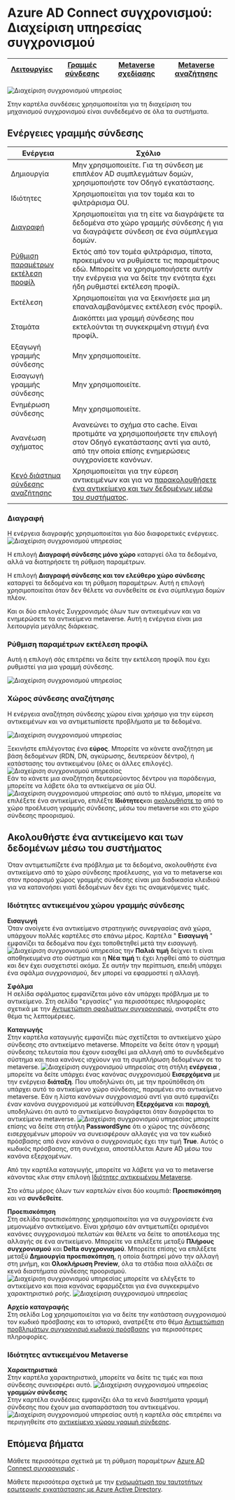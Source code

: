 <properties
    pageTitle="Azure AD Connect συγχρονισμού: Διαχείριση υπηρεσίας συγχρονισμού περιβάλλοντος εργασίας Χρήστη | Microsoft Azure"
    description="Κατανοήστε την καρτέλα γραμμές σύνδεσης στη Διαχείριση υπηρεσίας συγχρονισμού για Azure AD Connect."
    services="active-directory"
    documentationCenter=""
    authors="andkjell"
    manager="femila"
    editor=""/>

<tags
    ms.service="active-directory"
    ms.workload="identity"
    ms.tgt_pltfrm="na"
    ms.devlang="na"
    ms.topic="article"
    ms.date="09/07/2016"
    ms.author="billmath"/>


# <a name="azure-ad-connect-sync-synchronization-service-manager"></a>Azure AD Connect συγχρονισμού: Διαχείριση υπηρεσίας συγχρονισμού

[Λειτουργίες](active-directory-aadconnectsync-service-manager-ui-operations.md) | [Γραμμές σύνδεσης](active-directory-aadconnectsync-service-manager-ui-connectors.md) | [Metaverse σχεδίασης](active-directory-aadconnectsync-service-manager-ui-mvdesigner.md) | [Metaverse αναζήτησης](active-directory-aadconnectsync-service-manager-ui-mvsearch.md)
--- | --- | --- | ---

![Διαχείριση συγχρονισμού υπηρεσίας](./media/active-directory-aadconnectsync-service-manager-ui/connectors.png)

Στην καρτέλα συνδέσεις χρησιμοποιείται για τη διαχείριση του μηχανισμού συγχρονισμού είναι συνδεδεμένο σε όλα τα συστήματα.

## <a name="connector-actions"></a>Ενέργειες γραμμής σύνδεσης

Ενέργεια | Σχόλιο
--- | ---
Δημιουργία | Μην χρησιμοποιείτε. Για τη σύνδεση με επιπλέον AD συμπλεγμάτων δομών, χρησιμοποιήστε τον Οδηγό εγκατάστασης.
Ιδιότητες | Χρησιμοποιείται για τον τομέα και το φιλτράρισμα OU.
[Διαγραφή](#delete) | Χρησιμοποιείται για τη είτε να διαγράψετε τα δεδομένα στο χώρο γραμμής σύνδεσης ή για να διαγράψετε σύνδεση σε ένα σύμπλεγμα δομών.
[Ρύθμιση παραμέτρων εκτέλεση προφίλ](#configure-run-profiles) | Εκτός από τον τομέα φιλτράρισμα, τίποτα, προκειμένου να ρυθμίσετε τις παραμέτρους εδώ. Μπορείτε να χρησιμοποιήσετε αυτήν την ενέργεια για να δείτε την ενότητα έχει ήδη ρυθμιστεί εκτέλεση προφίλ.
Εκτέλεση | Χρησιμοποιείται για να ξεκινήσετε μια μη επαναλαμβανόμενες εκτέλεση ενός προφίλ.
Σταμάτα | Διακόπτει μια γραμμή σύνδεσης που εκτελούνται τη συγκεκριμένη στιγμή ένα προφίλ.
Εξαγωγή γραμμής σύνδεσης | Μην χρησιμοποιείτε.
Εισαγωγή γραμμής σύνδεσης | Μην χρησιμοποιείτε.
Ενημέρωση σύνδεσης | Μην χρησιμοποιείτε.
Ανανέωση σχήματος | Ανανεώνει το σχήμα στο cache. Είναι προτιμάτε να χρησιμοποιήσετε την επιλογή στον Οδηγό εγκατάστασης αντί για αυτό, από την οποία επίσης ενημερώσεις συγχρονίσετε κανόνων.
[Κενό διάστημα σύνδεσης αναζήτησης](#search-connector-space) | Χρησιμοποιείται για την εύρεση αντικειμένων και για να [παρακολουθήσετε ένα αντικείμενο και των δεδομένων μέσω του συστήματος](#follow-an-object-and-its-data-through-the-system).

### <a name="delete"></a>Διαγραφή
Η ενέργεια διαγραφής χρησιμοποιείται για δύο διαφορετικές ενέργειες.
![Διαχείριση συγχρονισμού υπηρεσίας](./media/active-directory-aadconnectsync-service-manager-ui/connectordelete.png)

Η επιλογή **Διαγραφή σύνδεσης μόνο χώρο** καταργεί όλα τα δεδομένα, αλλά να διατηρήσετε τη ρύθμιση παραμέτρων.

Η επιλογή **Διαγραφή σύνδεσης και τον ελεύθερο χώρο σύνδεσης** καταργεί τα δεδομένα και τη ρύθμιση παραμέτρων. Αυτή η επιλογή χρησιμοποιείται όταν δεν θέλετε να συνδεθείτε σε ένα σύμπλεγμα δομών πλέον.

Και οι δύο επιλογές Συγχρονισμός όλων των αντικειμένων και να ενημερώσετε τα αντικείμενα metaverse. Αυτή η ενέργεια είναι μια λειτουργία μεγάλης διάρκειας.

### <a name="configure-run-profiles"></a>Ρύθμιση παραμέτρων εκτέλεση προφίλ
Αυτή η επιλογή σάς επιτρέπει να δείτε την εκτέλεση προφίλ που έχει ρυθμιστεί για μια γραμμή σύνδεσης.

![Διαχείριση συγχρονισμού υπηρεσίας](./media/active-directory-aadconnectsync-service-manager-ui/configurerunprofiles.png)

### <a name="search-connector-space"></a>Χώρος σύνδεσης αναζήτησης
Η ενέργεια αναζήτηση σύνδεσης χώρου είναι χρήσιμο για την εύρεση αντικειμένων και να αντιμετωπίσετε προβλήματα με τα δεδομένα.

![Διαχείριση συγχρονισμού υπηρεσίας](./media/active-directory-aadconnectsync-service-manager-ui/cssearch.png)

Ξεκινήστε επιλέγοντας ένα **εύρος**. Μπορείτε να κάνετε αναζήτηση με βάση δεδομένων (RDN, DN, αγκύρωσης, δευτερεύον δέντρο), ή κατάστασης του αντικειμένου (όλες οι άλλες επιλογές).  
![Διαχείριση συγχρονισμού υπηρεσίας](./media/active-directory-aadconnectsync-service-manager-ui/cssearchscope.png)  
Εάν το κάνετε μια αναζήτηση δευτερεύοντος δέντρου για παράδειγμα, μπορείτε να λάβετε όλα τα αντικείμενα σε μία OU.
![Διαχείριση συγχρονισμού υπηρεσίας](./media/active-directory-aadconnectsync-service-manager-ui/cssearchsubtree.png) από αυτό το πλέγμα, μπορείτε να επιλέξετε ένα αντικείμενο, επιλέξτε **Ιδιότητες**και [ακολουθήστε το](#follow-an-object-and-its-data-through-the-system) από το χώρο προέλευση γραμμής σύνδεσης, μέσω του metaverse και στο χώρο σύνδεσης προορισμού.

## <a name="follow-an-object-and-its-data-through-the-system"></a>Ακολουθήστε ένα αντικείμενο και των δεδομένων μέσω του συστήματος
Όταν αντιμετωπίζετε ένα πρόβλημα με τα δεδομένα, ακολουθήστε ένα αντικείμενο από το χώρο σύνδεσης προέλευσης, για να το metaverse και στον προορισμό χώρος γραμμής σύνδεσης είναι μια διαδικασία κλειδιού για να κατανοήσει γιατί δεδομένων δεν έχει τις αναμενόμενες τιμές.

### <a name="connector-space-object-properties"></a>Ιδιότητες αντικειμένου χώρου γραμμής σύνδεσης
**Εισαγωγή**  
Όταν ανοίγετε ένα αντικείμενο στρατηγικής συνεργασίας ανά χώρα, υπάρχουν πολλές καρτέλες στο επάνω μέρος. Καρτέλα " **Εισαγωγή** " εμφανίζει τα δεδομένα που έχει τοποθετηθεί μετά την εισαγωγή.
![Διαχείριση συγχρονισμού υπηρεσίας](./media/active-directory-aadconnectsync-service-manager-ui/csimport.png) την **Παλιά τιμή** δείχνει τι είναι αποθηκευμένα στο σύστημα και η **Νέα τιμή** τι έχει ληφθεί από το σύστημα και δεν έχει συσχετιστεί ακόμα. Σε αυτήν την περίπτωση, επειδή υπάρχει ένα σφάλμα συγχρονισμού, δεν μπορεί να εφαρμοστεί η αλλαγή.

**Σφάλμα**  
Η σελίδα σφάλματος εμφανίζεται μόνο εάν υπάρχει πρόβλημα με το αντικείμενο. Στη σελίδα "εργασίες" για περισσότερες πληροφορίες σχετικά με την [Αντιμετώπιση σφαλμάτων συγχρονισμού](active-directory-aadconnectsync-service-manager-ui-operations.md#troubleshoot-errors-in-operations-tab), ανατρέξτε στο θέμα τις λεπτομέρειες.

**Καταγωγής**  
Στην καρτέλα καταγωγής εμφανίζει πώς σχετίζεται το αντικείμενο χώρο σύνδεσης στο αντικείμενο metaverse. Μπορείτε να δείτε όταν η γραμμή σύνδεσης τελευταία που έχουν εισαχθεί μια αλλαγή από το συνδεδεμένο σύστημα και ποια κανόνες ισχύουν για τη συμπλήρωση δεδομένων σε το metaverse.
![Διαχείριση συγχρονισμού υπηρεσίας](./media/active-directory-aadconnectsync-service-manager-ui/cslineage.png) στη στήλη **ενέργεια** , μπορείτε να δείτε υπάρχει ένας κανόνας συγχρονισμού **Εισερχόμενα** με την ενέργεια **διάταξη**. Που υποδηλώνει ότι, με την προϋπόθεση ότι υπάρχει αυτό το αντικείμενο χώρο σύνδεσης, παραμένει στο αντικείμενο metaverse. Εάν η λίστα κανόνων συγχρονισμού αντί για αυτό εμφανίζει έναν κανόνα συγχρονισμού με κατεύθυνση **Εξερχόμενα** και **παροχή**, υποδηλώνει ότι αυτό το αντικείμενο διαγράφεται όταν διαγράφεται το αντικείμενο metaverse.
![Διαχείριση συγχρονισμού υπηρεσίας](./media/active-directory-aadconnectsync-service-manager-ui/cslineageout.png) μπορείτε επίσης να δείτε στη στήλη **PasswordSync** ότι ο χώρος της σύνδεσης εισερχομένων μπορούν να συνεισφέρουν αλλαγές για να τον κωδικό πρόσβασης από έναν κανόνα ο συγχρονισμός έχει την τιμή **True**. Αυτός ο κωδικός πρόσβασης, στη συνέχεια, αποστέλλεται Azure AD μέσω του κανόνα εξερχομένων.

Από την καρτέλα καταγωγής, μπορείτε να λάβετε για να το metaverse κάνοντας κλικ στην επιλογή [Ιδιότητες αντικειμένου Metaverse](#metaverse-object-properties).

Στο κάτω μέρος όλων των καρτελών είναι δύο κουμπιά: **Προεπισκόπηση** και να **συνδεθείτε**.

**Προεπισκόπηση**  
Στη σελίδα προεπισκόπησης χρησιμοποιείται για να συγχρονίσετε ένα μεμονωμένο αντικείμενο. Είναι χρήσιμο εάν αντιμετωπίζει ορισμένοι κανόνες συγχρονισμού πελατών και θέλετε να δείτε το αποτέλεσμα της αλλαγής σε ένα αντικείμενο. Μπορείτε να επιλέξετε μεταξύ **Πλήρους συγχρονισμού** και **Delta συγχρονισμού**. Μπορείτε επίσης να επιλέξετε μεταξύ **Δημιουργία προεπισκόπηση**, η οποία διατηρεί μόνο την αλλαγή στη μνήμη, και **Ολοκλήρωση Preview**, όλα τα στάδια ποια αλλάζει σε κενά διαστήματα σύνδεσης προορισμού.
![Διαχείριση συγχρονισμού υπηρεσίας](./media/active-directory-aadconnectsync-service-manager-ui/preview1.png) μπορείτε να ελέγξετε το αντικείμενο και ποια κανόνας εφαρμόζεται για ένα συγκεκριμένο χαρακτηριστικό ροής.
![Διαχείριση συγχρονισμού υπηρεσίας](./media/active-directory-aadconnectsync-service-manager-ui/preview2.png)

**Αρχείο καταγραφής**  
Στη σελίδα Log χρησιμοποιείται για να δείτε την κατάσταση συγχρονισμού τον κωδικό πρόσβασης και το ιστορικό, ανατρέξτε στο θέμα [Αντιμετώπιση προβλημάτων συγχρονισμό κωδικού πρόσβασης](active-directory-aadconnectsync-implement-password-synchronization.md#troubleshoot-password-synchronization) για περισσότερες πληροφορίες.

### <a name="metaverse-object-properties"></a>Ιδιότητες αντικειμένου Metaverse
**Χαρακτηριστικά**  
Στην καρτέλα χαρακτηριστικά, μπορείτε να δείτε τις τιμές και ποια σύνδεσης συνεισφέρει αυτό.
![Διαχείριση συγχρονισμού υπηρεσίας](./media/active-directory-aadconnectsync-service-manager-ui/mvattributes.png)
**γραμμών σύνδεσης**  
Στην καρτέλα συνδέσεις εμφανίζει όλα τα κενά διαστήματα γραμμή σύνδεσης που έχουν μια αναπαράσταση του αντικειμένου.
![Διαχείριση συγχρονισμού υπηρεσίας](./media/active-directory-aadconnectsync-service-manager-ui/mvconnectors.png) αυτή η καρτέλα σάς επιτρέπει να περιηγηθείτε στο [αντικείμενο χώρου γραμμή σύνδεσης](#connector-space-object-properties).

## <a name="next-steps"></a>Επόμενα βήματα
Μάθετε περισσότερα σχετικά με τη ρύθμιση παραμέτρων [Azure AD Connect συγχρονισμός](active-directory-aadconnectsync-whatis.md) .

Μάθετε περισσότερα σχετικά με την [ενσωμάτωση του ταυτοτήτων εσωτερικής εγκατάστασης με Azure Active Directory](active-directory-aadconnect.md).
